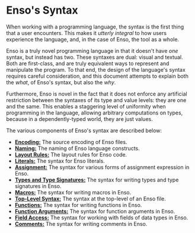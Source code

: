 # Enso's Syntax
When working with a programming language, the syntax is the first thing that a
user encounters. This makes it _utterly integral_ to how users experience the
language, and, in the case of Enso, the tool as a whole.

Enso is a truly novel programming language in that it doesn't have _one_ syntax,
but instead has two. These syntaxes are dual: visual and textual. Both are
first-class, and are truly equivalent ways to represent and manipulate the
program. To that end, the design of the language's syntax requires careful
consideration, and this document attempts to explain both the _what_, of Enso's
syntax, but also the _why_.

Furthermore, Enso is novel in the fact that it does not enforce any artificial
restriction between the syntaxes of its type and value levels: they are one and
the same. This enables a staggering level of uniformity when programming in the
language, allowing arbitrary computations on types, because in a
dependently-typed world, they are just values.

The various components of Enso's syntax are described below:

- [**Encoding:**](./encoding.md) The source encoding of Enso files.
- [**Naming:**](./naming.md) The naming of Enso language constructs.
- [**Layout Rules:**](./layout.md) The layout rules for Enso code.
- [**Literals:**](./literals.md) The syntax for Enso literals.
- [**Assignment:**](./assignment.md) The syntax for various forms of assignment
  expression in Enso.
- [**Types and Type Signatures:**](./types.md) The syntax for writing types and
  type signatures in Enso.
- [**Macros:**](./macros.md) The syntax for writing macros in Enso.
- [**Top-Level Syntax:**](./top-level.md) The syntax at the top-level of an Enso
  file.
- [**Functions:**](./functions.md) The syntax for writing functions in Enso.
- [**Function Arguments:**](./function-arguments.ms) The syntax for function
  arguments in Enso.
- [**Field Access:**](./projections.md) The syntax for working with fields of
  data types in Enso.
- [**Comments:**](./comments.md) The syntax for writing comments in Enso.
